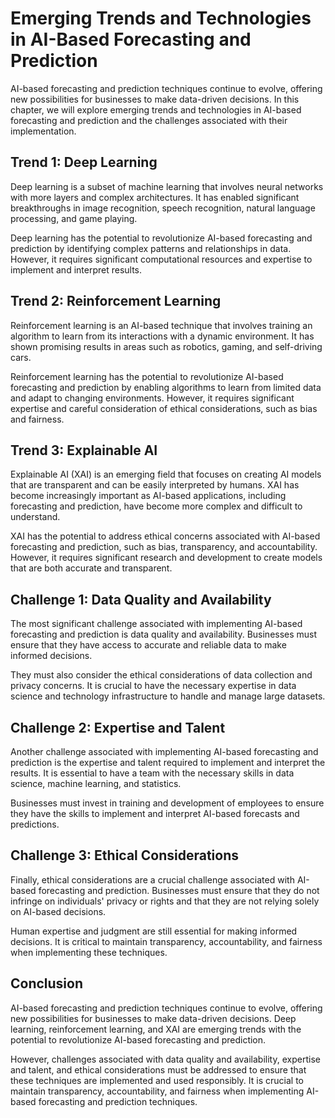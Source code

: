 Emerging Trends and Technologies in AI-Based Forecasting and Prediction
=========================================================================================================

AI-based forecasting and prediction techniques continue to evolve, offering new possibilities for businesses to make data-driven decisions. In this chapter, we will explore emerging trends and technologies in AI-based forecasting and prediction and the challenges associated with their implementation.

Trend 1: Deep Learning
----------------------

Deep learning is a subset of machine learning that involves neural networks with more layers and complex architectures. It has enabled significant breakthroughs in image recognition, speech recognition, natural language processing, and game playing.

Deep learning has the potential to revolutionize AI-based forecasting and prediction by identifying complex patterns and relationships in data. However, it requires significant computational resources and expertise to implement and interpret results.

Trend 2: Reinforcement Learning
-------------------------------

Reinforcement learning is an AI-based technique that involves training an algorithm to learn from its interactions with a dynamic environment. It has shown promising results in areas such as robotics, gaming, and self-driving cars.

Reinforcement learning has the potential to revolutionize AI-based forecasting and prediction by enabling algorithms to learn from limited data and adapt to changing environments. However, it requires significant expertise and careful consideration of ethical considerations, such as bias and fairness.

Trend 3: Explainable AI
-----------------------

Explainable AI (XAI) is an emerging field that focuses on creating AI models that are transparent and can be easily interpreted by humans. XAI has become increasingly important as AI-based applications, including forecasting and prediction, have become more complex and difficult to understand.

XAI has the potential to address ethical concerns associated with AI-based forecasting and prediction, such as bias, transparency, and accountability. However, it requires significant research and development to create models that are both accurate and transparent.

Challenge 1: Data Quality and Availability
------------------------------------------

The most significant challenge associated with implementing AI-based forecasting and prediction is data quality and availability. Businesses must ensure that they have access to accurate and reliable data to make informed decisions.

They must also consider the ethical considerations of data collection and privacy concerns. It is crucial to have the necessary expertise in data science and technology infrastructure to handle and manage large datasets.

Challenge 2: Expertise and Talent
---------------------------------

Another challenge associated with implementing AI-based forecasting and prediction is the expertise and talent required to implement and interpret the results. It is essential to have a team with the necessary skills in data science, machine learning, and statistics.

Businesses must invest in training and development of employees to ensure they have the skills to implement and interpret AI-based forecasts and predictions.

Challenge 3: Ethical Considerations
-----------------------------------

Finally, ethical considerations are a crucial challenge associated with AI-based forecasting and prediction. Businesses must ensure that they do not infringe on individuals' privacy or rights and that they are not relying solely on AI-based decisions.

Human expertise and judgment are still essential for making informed decisions. It is critical to maintain transparency, accountability, and fairness when implementing these techniques.

Conclusion
----------

AI-based forecasting and prediction techniques continue to evolve, offering new possibilities for businesses to make data-driven decisions. Deep learning, reinforcement learning, and XAI are emerging trends with the potential to revolutionize AI-based forecasting and prediction.

However, challenges associated with data quality and availability, expertise and talent, and ethical considerations must be addressed to ensure that these techniques are implemented and used responsibly. It is crucial to maintain transparency, accountability, and fairness when implementing AI-based forecasting and prediction techniques.
